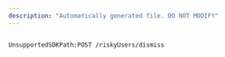 ```yaml
---
description: "Automatically generated file. DO NOT MODIFY"
---
```


```powershellv2

UnsupportedSDKPath:POST /riskyUsers/dismiss

```